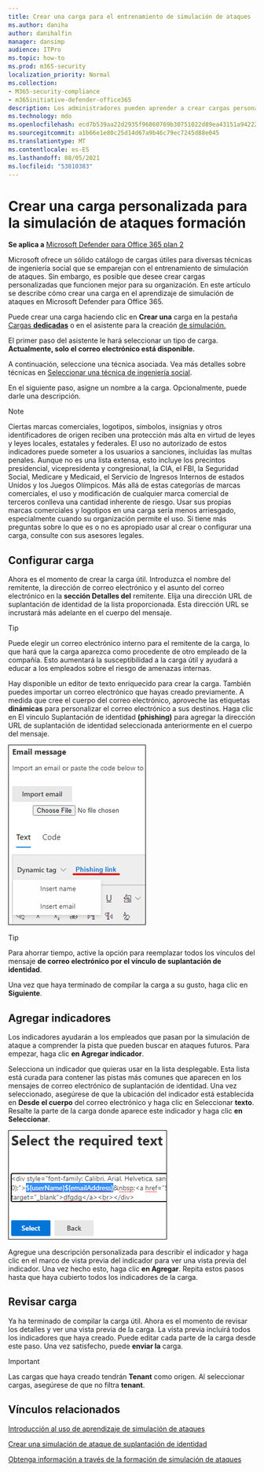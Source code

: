 ```yaml
---
title: Crear una carga para el entrenamiento de simulación de ataques
ms.author: daniha
author: danihalfin
manager: dansimp
audience: ITPro
ms.topic: how-to
ms.prod: m365-security
localization_priority: Normal
ms.collection:
- M365-security-compliance
- m365initiative-defender-office365
description: Los administradores pueden aprender a crear cargas personalizadas para el aprendizaje de simulación de ataques en Microsoft Defender para Office 365.
ms.technology: mdo
ms.openlocfilehash: ecd7b539aa22d2935f96860769b30751022d89ea43151a94222caeec9b309928
ms.sourcegitcommit: a1b66e1e80c25d14d67a9b46c79ec7245d88e045
ms.translationtype: MT
ms.contentlocale: es-ES
ms.lasthandoff: 08/05/2021
ms.locfileid: "53810383"
---
```

# <a name="create-a-custom-payload-for-attack-simulation-training"></a>Crear una carga personalizada para la simulación de ataques formación

**Se aplica a** [Microsoft Defender para Office 365 plan 2](defender-for-office-365.md)

Microsoft ofrece un sólido catálogo de cargas útiles para diversas técnicas de ingeniería social que se emparejan con el entrenamiento de simulación de ataques. Sin embargo, es posible que desee crear cargas personalizadas que funcionen mejor para su organización. En este artículo se describe cómo crear una carga en el aprendizaje de simulación de ataques en Microsoft Defender para Office 365.

Puede crear una carga haciendo clic en **Crear una** carga en la pestaña [Cargas **dedicadas**](https://security.microsoft.com/attacksimulator?viewid=payload) o en el asistente para la creación [de simulación.](attack-simulation-training.md#selecting-a-payload)

El primer paso del asistente le hará seleccionar un tipo de carga. **Actualmente, solo el correo electrónico está disponible.**

A continuación, seleccione una técnica asociada. Vea más detalles sobre técnicas en [Seleccionar una técnica de ingeniería social](attack-simulation-training.md#selecting-a-social-engineering-technique).

En el siguiente paso, asigne un nombre a la carga. Opcionalmente, puede darle una descripción.

> [!NOTE]
> Ciertas marcas comerciales, logotipos, símbolos, insignias y otros identificadores de origen reciben una protección más alta en virtud de leyes y leyes locales, estatales y federales. El uso no autorizado de estos indicadores puede someter a los usuarios a sanciones, incluidas las multas penales. Aunque no es una lista extensa, esto incluye los precintos presidencial, vicepresidenta y congresional, la CIA, el FBI, la Seguridad Social, Medicare y Medicaid, el Servicio de Ingresos Internos de estados Unidos y los Juegos Olímpicos. Más allá de estas categorías de marcas comerciales, el uso y modificación de cualquier marca comercial de terceros conlleva una cantidad inherente de riesgo. Usar sus propias marcas comerciales y logotipos en una carga sería menos arriesgado, especialmente cuando su organización permite el uso. Si tiene más preguntas sobre lo que es o no es apropiado usar al crear o configurar una carga, consulte con sus asesores legales.

## <a name="configure-payload"></a>Configurar carga

Ahora es el momento de crear la carga útil. Introduzca el nombre del remitente, la dirección de correo electrónico y el asunto del correo electrónico en la **sección Detalles del** remitente. Elija una dirección URL de suplantación de identidad de la lista proporcionada. Esta dirección URL se incrustará más adelante en el cuerpo del mensaje.

> [!TIP]
> Puede elegir un correo electrónico interno para el remitente de la carga, lo que hará que la carga aparezca como procedente de otro empleado de la compañía. Esto aumentará la susceptibilidad a la carga útil y ayudará a educar a los empleados sobre el riesgo de amenazas internas.

Hay disponible un editor de texto enriquecido para crear la carga. También puedes importar un correo electrónico que hayas creado previamente. A medida que cree el cuerpo del correo electrónico, aproveche las etiquetas **dinámicas** para personalizar el correo electrónico a sus destinos. Haga clic en El vínculo Suplantación de identidad **(phishing)** para agregar la dirección URL de suplantación de identidad seleccionada anteriormente en el cuerpo del mensaje.

![Vínculo de suplantación de identidad y etiquetas dinámicas resaltadas en la creación de cargas para Microsoft Defender para Office 365](../../media/attack-sim-preview-payload-email-body.png)

> [!TIP]
> Para ahorrar tiempo, active la opción para reemplazar todos los vínculos del mensaje **de correo electrónico por el vínculo de suplantación de identidad**.

Una vez que haya terminado de compilar la carga a su gusto, haga clic en **Siguiente**.

## <a name="adding-indicators"></a>Agregar indicadores

Los indicadores ayudarán a los empleados que pasan por la simulación de ataque a comprender la pista que pueden buscar en ataques futuros. Para empezar, haga clic **en Agregar indicador**.

Selecciona un indicador que quieras usar en la lista desplegable. Esta lista está curada para contener las pistas más comunes que aparecen en los mensajes de correo electrónico de suplantación de identidad. Una vez seleccionado, asegúrese de que la ubicación del indicador está establecida en **Desde el cuerpo** del correo electrónico y haga clic en Seleccionar **texto**. Resalte la parte de la carga donde aparece este indicador y haga clic **en Seleccionar**.

![Texto resaltado en el cuerpo del mensaje para agregarlo a un indicador en el entrenamiento de simulación de ataques](../../media/attack-sim-preview-select-text.png)

Agregue una descripción personalizada para describir el indicador y haga clic en el marco de vista previa del indicador para ver una vista previa del indicador. Una vez hecho esto, haga clic **en Agregar**. Repita estos pasos hasta que haya cubierto todos los indicadores de la carga.

## <a name="review-payload"></a>Revisar carga

Ya ha terminado de compilar la carga útil. Ahora es el momento de revisar los detalles y ver una vista previa de la carga. La vista previa incluirá todos los indicadores que haya creado. Puede editar cada parte de la carga desde este paso. Una vez satisfecho, puede **enviar la** carga.

> [!IMPORTANT]
> Las cargas que haya creado tendrán **Tenant** como origen. Al seleccionar cargas, asegúrese de que no filtra **tenant**.

## <a name="related-links"></a>Vínculos relacionados

[Introducción al uso de aprendizaje de simulación de ataques](attack-simulation-training-get-started.md)

[Crear una simulación de ataque de suplantación de identidad](attack-simulation-training.md)

[Obtenga información a través de la formación de simulación de ataques](attack-simulation-training-insights.md)
